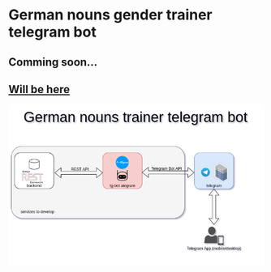 # German nouns gender trainer telegram bot
## Comming soon...
## [Will be here](https://www.youtube.com/channel/UCoBiDjX80JrNsFurVIuSaGA/videos)

![img](german-nouns-tg-bot.png)
